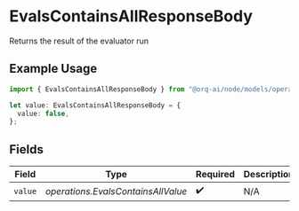 # EvalsContainsAllResponseBody

Returns the result of the evaluator run

## Example Usage

```typescript
import { EvalsContainsAllResponseBody } from "@orq-ai/node/models/operations";

let value: EvalsContainsAllResponseBody = {
  value: false,
};
```

## Fields

| Field                              | Type                               | Required                           | Description                        |
| ---------------------------------- | ---------------------------------- | ---------------------------------- | ---------------------------------- |
| `value`                            | *operations.EvalsContainsAllValue* | :heavy_check_mark:                 | N/A                                |